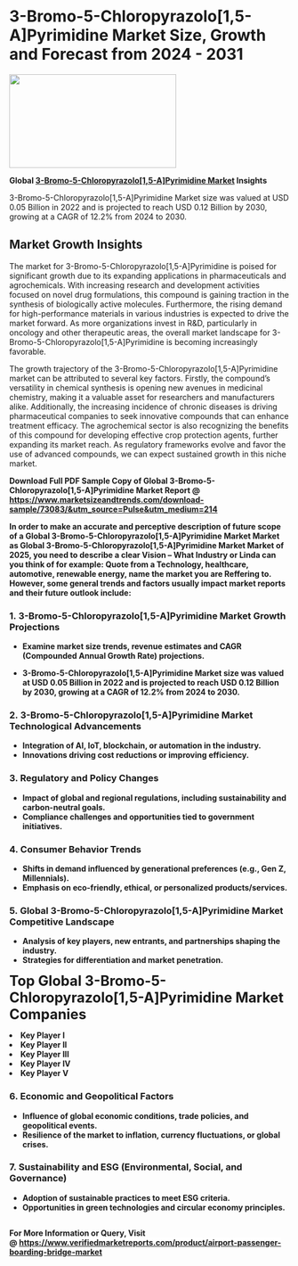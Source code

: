 <H1>3-Bromo-5-Chloropyrazolo[1,5-A]Pyrimidine Market Size, Growth and Forecast from 2024 - 2031</H1><img class="aligncenter size-medium wp-image-584254" src="https://thirdeyenews.in/wp-content/uploads/2024/09/Global-Market-Research-300x168.jpeg" alt="" width="300" height="168" /><p><strong>Global&nbsp;<a href="https://www.marketsizeandtrends.com/download-sample/73083/&amp;utm_source=Pulse&amp;utm_medium=214">3-Bromo-5-Chloropyrazolo[1,5-A]Pyrimidine Market</a> Insights</strong></p><p>3-Bromo-5-Chloropyrazolo[1,5-A]Pyrimidine Market size was valued at USD 0.05 Billion in 2022 and is projected to reach USD 0.12 Billion by 2030, growing at a CAGR of 12.2% from 2024 to 2030.</p><p><h2>Market Growth Insights</h2> <p>The market for 3-Bromo-5-Chloropyrazolo[1,5-A]Pyrimidine is poised for significant growth due to its expanding applications in pharmaceuticals and agrochemicals. With increasing research and development activities focused on novel drug formulations, this compound is gaining traction in the synthesis of biologically active molecules. Furthermore, the rising demand for high-performance materials in various industries is expected to drive the market forward. As more organizations invest in R&D, particularly in oncology and other therapeutic areas, the overall market landscape for 3-Bromo-5-Chloropyrazolo[1,5-A]Pyrimidine is becoming increasingly favorable.</p> <p><strong></strong></p> <p>The growth trajectory of the 3-Bromo-5-Chloropyrazolo[1,5-A]Pyrimidine market can be attributed to several key factors. Firstly, the compound’s versatility in chemical synthesis is opening new avenues in medicinal chemistry, making it a valuable asset for researchers and manufacturers alike. Additionally, the increasing incidence of chronic diseases is driving pharmaceutical companies to seek innovative compounds that can enhance treatment efficacy. The agrochemical sector is also recognizing the benefits of this compound for developing effective crop protection agents, further expanding its market reach. As regulatory frameworks evolve and favor the use of advanced compounds, we can expect sustained growth in this niche market.</p> <p><strong></p><p><span class=""><strong>Download Full PDF Sample Copy of Global 3-Bromo-5-Chloropyrazolo[1,5-A]Pyrimidine Market Report</strong> @ <a href="https://www.marketsizeandtrends.com/download-sample/73083/&amp;utm_source=Pulse&amp;utm_medium=214" target="_blank">https://www.marketsizeandtrends.com/download-sample/73083/&amp;utm_source=Pulse&amp;utm_medium=214</a></span></p><p>In order to make an accurate and perceptive description of future scope of a Global&nbsp;3-Bromo-5-Chloropyrazolo[1,5-A]Pyrimidine Market Market as Global&nbsp;3-Bromo-5-Chloropyrazolo[1,5-A]Pyrimidine Market Market of 2025, you need to describe a clear Vision &ndash; What Industry or Linda can you think of for example: Quote from a Technology, healthcare, automotive, renewable energy, name the market you are Reffering to. However, some general trends and factors usually impact market reports and their future outlook include:</p><h3>1.&nbsp;<strong>3-Bromo-5-Chloropyrazolo[1,5-A]Pyrimidine Market Growth Projections</strong></h3><ul><li>Examine market size trends, revenue estimates and CAGR (Compounded Annual Growth Rate) projections.</li><li><p>3-Bromo-5-Chloropyrazolo[1,5-A]Pyrimidine Market size was valued at USD 0.05 Billion in 2022 and is projected to reach USD 0.12 Billion by 2030, growing at a CAGR of 12.2% from 2024 to 2030.</p></li></ul><h3>2.&nbsp;<strong>3-Bromo-5-Chloropyrazolo[1,5-A]Pyrimidine Market Technological Advancements</strong></h3><ul><li>Integration of AI, IoT, blockchain, or automation in the industry.</li><li>Innovations driving cost reductions or improving efficiency.</li></ul><h3>3.&nbsp;<strong>Regulatory and Policy Changes</strong></h3><ul><li>Impact of global and regional regulations, including sustainability and carbon-neutral goals.</li><li>Compliance challenges and opportunities tied to government initiatives.</li></ul><h3>4.&nbsp;<strong>Consumer Behavior Trends</strong></h3><ul><li>Shifts in demand influenced by generational preferences (e.g., Gen Z, Millennials).</li><li>Emphasis on eco-friendly, ethical, or personalized products/services.</li></ul><h3>5.&nbsp;<strong>Global 3-Bromo-5-Chloropyrazolo[1,5-A]Pyrimidine Market Competitive Landscape</strong></h3><ul><li>Analysis of key players, new entrants, and partnerships shaping the industry.</li><li>Strategies for differentiation and market penetration.</li></ul><p data-pm-slice="1 1 []"><span style="color: inherit; font-family: inherit; font-size: 25px;">Top Global 3-Bromo-5-Chloropyrazolo[1,5-A]Pyrimidine Market Companies</span></p><div class="" data-test-id=""><p><li>Key Player I</li><li> Key Player II</li><li> Key Player III</li><li> Key Player IV</li><li> Key Player V</li></p></div><h3>6.&nbsp;<strong>Economic and Geopolitical Factors</strong></h3><ul><li>Influence of global economic conditions, trade policies, and geopolitical events.</li><li>Resilience of the market to inflation, currency fluctuations, or global crises.</li></ul><h3>7.&nbsp;<strong>Sustainability and ESG (Environmental, Social, and Governance)</strong></h3><ul><li>Adoption of sustainable practices to meet ESG criteria.</li><li>Opportunities in green technologies and circular economy principles.</li></ul><h2><strong style="font-size: 14px;">For More Information or Query, Visit @&nbsp;</strong><a style="background-color: #ffffff; font-size: 14px;" href="https://www.marketsizeandtrends.com/report/3-bromo-5-chloropyrazolo15-apyrimidine-market/" target="_blank">https://www.verifiedmarketreports.com/product/airport-passenger-boarding-bridge-market</a></h2>
